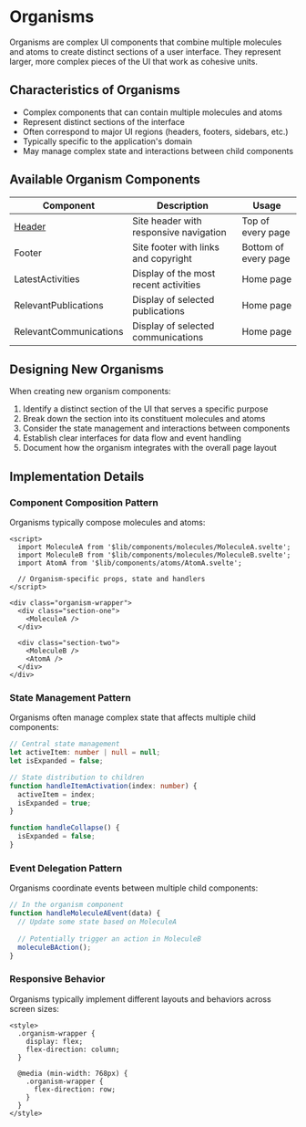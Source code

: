 # Organisms

Organisms are complex UI components that combine multiple molecules and atoms to create distinct sections of a user interface. They represent larger, more complex pieces of the UI that work as cohesive units.

## Characteristics of Organisms

- Complex components that can contain multiple molecules and atoms
- Represent distinct sections of the interface
- Often correspond to major UI regions (headers, footers, sidebars, etc.)
- Typically specific to the application's domain
- May manage complex state and interactions between child components

## Available Organism Components

| Component | Description | Usage |
|-----------|-------------|-------|
| [Header](./Header.md) | Site header with responsive navigation | Top of every page |
| Footer | Site footer with links and copyright | Bottom of every page |
| LatestActivities | Display of the most recent activities | Home page |
| RelevantPublications | Display of selected publications | Home page |
| RelevantCommunications | Display of selected communications | Home page |

## Designing New Organisms

When creating new organism components:

1. Identify a distinct section of the UI that serves a specific purpose
2. Break down the section into its constituent molecules and atoms
3. Consider the state management and interactions between components
4. Establish clear interfaces for data flow and event handling
5. Document how the organism integrates with the overall page layout

## Implementation Details

### Component Composition Pattern

Organisms typically compose molecules and atoms:

```svelte
<script>
  import MoleculeA from '$lib/components/molecules/MoleculeA.svelte';
  import MoleculeB from '$lib/components/molecules/MoleculeB.svelte';
  import AtomA from '$lib/components/atoms/AtomA.svelte';
  
  // Organism-specific props, state and handlers
</script>

<div class="organism-wrapper">
  <div class="section-one">
    <MoleculeA />
  </div>
  
  <div class="section-two">
    <MoleculeB />
    <AtomA />
  </div>
</div>
```

### State Management Pattern

Organisms often manage complex state that affects multiple child components:

```typescript
// Central state management
let activeItem: number | null = null;
let isExpanded = false;

// State distribution to children
function handleItemActivation(index: number) {
  activeItem = index;
  isExpanded = true;
}

function handleCollapse() {
  isExpanded = false;
}
```

### Event Delegation Pattern

Organisms coordinate events between multiple child components:

```typescript
// In the organism component
function handleMoleculeAEvent(data) {
  // Update some state based on MoleculeA
  
  // Potentially trigger an action in MoleculeB
  moleculeBAction();
}
```

### Responsive Behavior

Organisms typically implement different layouts and behaviors across screen sizes:

```svelte
<style>
  .organism-wrapper {
    display: flex;
    flex-direction: column;
  }
  
  @media (min-width: 768px) {
    .organism-wrapper {
      flex-direction: row;
    }
  }
</style>
```